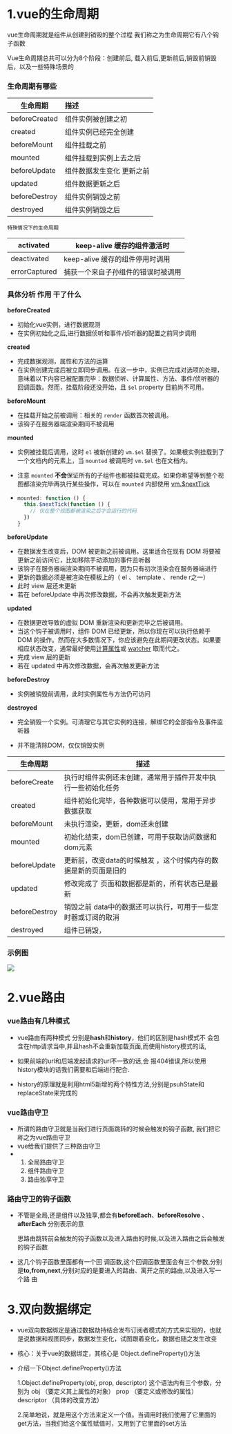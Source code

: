 # 1.vue的生命周期

vue生命周期就是组件从创建到销毁的整个过程  我们称之为生命周期它有八个钩子函数

Vue⽣命周期总共可以分为8个阶段：创建前后, 载⼊前后,更新前后,销毁前销毁后，以及⼀些特殊场景的 

### ⽣命周期有哪些

| 生命周期      | 描述                      |
| ------------- | :------------------------ |
| beforeCreated | 组件实例被创建之初        |
| created       | 组件实例已经完全创建      |
| beforeMount   | 组件挂载之前              |
| mounted       | 组件挂载到实例上去之后    |
| beforeUpdate  | 组件数据发生变化 更新之前 |
| updated       | 组件数据更新之后          |
| beforeDestroy | 组件实例销毁之前          |
| destroyed     | 组件实例销毁之后          |

`特殊情况下的生命周期`

| activated     | keep-alive 缓存的组件激活时        |
| ------------- | ---------------------------------- |
| deactivated   | keep-alive 缓存的组件停⽤时调⽤    |
| errorCaptured | 捕获⼀个来⾃⼦孙组件的错误时被调⽤ |

### 具体分析 作用  干了什么

**beforeCreated**

- 初始化vue实例，进行数据观测
- 在实例初始化之后,进行数据侦听和事件/侦听器的配置之前同步调用

**created**

- 完成数据观测，属性和方法的运算
- 在实例创建完成后被立即同步调用。在这一步中，实例已完成对选项的处理，意味着以下内容已被配置完毕：数据侦听、计算属性、方法、事件/侦听器的回调函数。然而，挂载阶段还没开始，且 `$el` property 目前尚不可用。

 **beforeMount**

- 在挂载开始之前被调用：相关的 `render` 函数首次被调用。
- 该钩子在服务器端渲染期间不被调用

**mounted**

- 实例被挂载后调用，这时 `el` 被新创建的 `vm.$el` 替换了。如果根实例挂载到了一个文档内的元素上，当 `mounted` 被调用时 `vm.$el` 也在文档内。

- 注意 `mounted` **不会**保证所有的子组件也都被挂载完成。如果你希望等到整个视图都渲染完毕再执行某些操作，可以在 `mounted` 内部使用 [vm.$nextTick](https://v2.cn.vuejs.org/v2/api/#vm-nextTick)

- ```js
  mounted: function () {
    this.$nextTick(function () {
      // 仅在整个视图都被渲染之后才会运行的代码
    })
  }
  ```

**beforeUpdate**

- 在数据发生改变后，DOM 被更新之前被调用。这里适合在现有 DOM 将要被更新之前访问它，比如移除手动添加的事件监听器
- 该钩子在服务器端渲染期间不被调用，因为只有初次渲染会在服务器端进行
- 更新的数据必须是被渲染在模板上的（ el 、 template 、 rende r之⼀）
- 此时 view 层还未更新
- 若在 beforeUpdate 中再次修改数据，不会再次触发更新⽅法

**updated**

- 在数据更改导致的虚拟 DOM 重新渲染和更新完毕之后被调用。
- 当这个钩子被调用时，组件 DOM 已经更新，所以你现在可以执行依赖于 DOM 的操作。然而在大多数情况下，你应该避免在此期间更改状态。如果要相应状态改变，通常最好使用[计算属性](https://v2.cn.vuejs.org/v2/api/#computed)或 [watcher](https://v2.cn.vuejs.org/v2/api/#watch) 取而代之。
- 完成 view 层的更新
- 若在 updated 中再次修改数据，会再次触发更新⽅法

**beforeDestroy**

- 实例被销毁前调⽤，此时实例属性与⽅法仍可访问

**destroyed**

- 完全销毁⼀个实例。可清理它与其它实例的连接，解绑它的全部指令及事件监听器 

- 并不能清除DOM，仅仅销毁实例

  



| 生命周期      | 描述                                                         |
| ------------- | ------------------------------------------------------------ |
| beforeCreate  | 执⾏时组件实例还未创建，通常⽤于插件开发中执⾏⼀些初始化任务 |
| created       | 组件初始化完毕，各种数据可以使用，常用于异步数据获取         |
| beforeMount   | 未执行渲染，更新，dom还未创建                                |
| mounted       | 初始化结束，dom已创建，可用于获取访问数据和dom元素           |
| beforeUpdate  | 更新前，改变data的时候触发 ，这个时候内存的数据是新的页面是旧的 |
| updated       | 修改完成了  页面和数据都是新的，所有状态已是最新             |
| beforeDestroy | 销毁之前  data中的数据还可以执行，可⽤于⼀些定时器或订阅的取消 |
| destroyed     | 组件已销毁，                                                 |

### 示例图

![](https://img-blog.csdnimg.cn/5f3626e5c26f4c68bf9be5696d76b980.png)



# 2.vue路由

### vue路由有几种模式

- vue路由有两种模式  分别是**hash**和**history**，他们的区别是hash模式不 会包含在http请求当中,并且hash不会重新加载⻚⾯,⽽使⽤history模式的话,

- 如果前端的url和后端发起请求的url不⼀致的话,会 报404错误,所以使⽤history模块的话我们需要和后端进⾏配合.
- history的原理就是利⽤html5新增的两个特性⽅法,分别是psuhState和replaceState来完成的

### vue路由守卫

- 所谓的路由守卫就是当我们进⾏⻚⾯跳转的时候会触发的钩⼦函数, 我们把它称之为vue路由守卫
- vue给我们提供了三种路由守卫  
- 1. 全局路由守卫
  2. 组件路由守卫
  3. 路由独享守卫

### 路由守卫的钩子函数

- 不管是全局,还是组件以及独享,都会有**beforeEach**、**beforeResolve** 、**afterEach** 分别表示的意 

  思路由跳转前会触发的钩⼦函数以及进⼊路由的时候,以及进⼊路由之后会触发的钩⼦函数

-  这⼏个钩⼦函数⾥⾯都有⼀个回 调函数,这个回调函数⾥⾯会有三个参数,分别是**to,from,next**,分别对应的是要进⼊的路由、离开之前的路由,以及进⼊写⼀个路 由

# 3.双向数据绑定

- vue双向数据绑定是通过数据劫持结合发布订阅者模式的方式来实现的，也就是说数据和视图同步，数据发生变化，试图跟着变化，数据也随之发生改变

- 核心：关于vue的数据绑定，其核心是 Object.defineProperty()方法

- 介绍一下Object.defineProperty()方法

  1.Object.defineProperty(obj, prop, descriptor) 这个语法内有三个参数，分别为 obj （要定义其上属性的对象） prop （要定义或修改的属性） descriptor （具体的改变方法）

  2.简单地说，就是用这个方法来定义一个值。当调用时我们使用了它里面的get方法，当我们给这个属性赋值时，又用到了它里面的set方法

